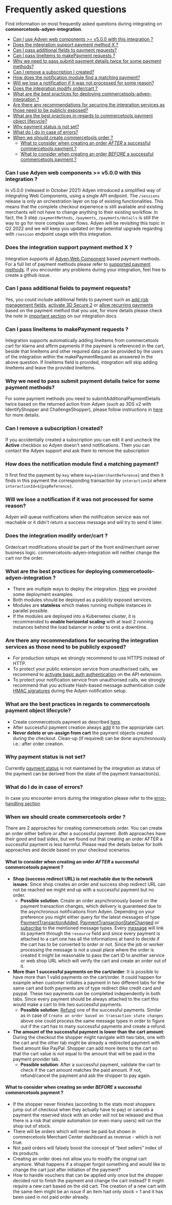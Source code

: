 # Frequently asked questions

Find information on most frequently asked questions during integrating on **commercetools-adyen-integration**.

<!-- START doctoc generated TOC please keep comment here to allow auto update -->
<!-- DON'T EDIT THIS SECTION, INSTEAD RE-RUN doctoc TO UPDATE -->


- [Can I use Adyen web components >= v5.0.0 with this integration ?](#can-i-use-adyen-web-components--v500-with-this-integration-)
- [Does the integration support payment method X ?](#does-the-integration-support-payment-method-x-)
- [Can I pass additional fields to payment requests?](#can-i-pass-additional-fields-to-payment-requests)
- [Can I pass lineItems to makePayment requests ?](#can-i-pass-lineitems-to-makepayment-requests-)
- [Why we need to pass submit payment details twice for some payment methods?](#why-we-need-to-pass-submit-payment-details-twice-for-some-payment-methods)
- [Can I remove a subscription I created?](#can-i-remove-a-subscription-i-created)
- [How does the notification module find a matching payment?](#how-does-the-notification-module-find-a-matching-payment)
- [Will we lose a notification if it was not processed for some reason?](#will-we-lose-a-notification-if-it-was-not-processed-for-some-reason)
- [Does the integration modify order/cart ?](#does-the-integration-modify-ordercart-)
- [What are the best practices for deploying commercetools-adyen-integration ?](#what-are-the-best-practices-for-deploying-commercetools-adyen-integration-)
- [Are there any recommendations for securing the integration services as those need to be publicly exposed?](#are-there-any-recommendations-for-securing-the-integration-services-as-those-need-to-be-publicly-exposed)
- [What are the best practices in regards to commercetools payment object lifecycle?](#what-are-the-best-practices-in-regards-to-commercetools-payment-object-lifecycle)
- [Why payment status is not set?](#why-payment-status-is-not-set)
- [What do I do in case of errors?](#what-do-i-do-in-case-of-errors)
- [When we should create commercetools order ?](#when-we-should-create-commercetools-order-)
  - [What to consider when creating an order _AFTER_ a successful commercetools payment ?](#what-to-consider-when-creating-an-order-_after_-a-successful-commercetools-payment-)
  - [What to consider when creating an order _BEFORE_ a successful commercetools payment ?](#what-to-consider-when-creating-an-order-_before_-a-successful-commercetools-payment-)

<!-- END doctoc generated TOC please keep comment here to allow auto update -->

### Can I use Adyen web components >= v5.0.0 with this integration ?

In v5.0.0 (released in October 2021) Adyen introduced a simplified way of integrating Web Components, using a single API endpoint. The `/sessions` release is only an orchestration layer on top of existing functionalities.
This means that the complete checkout experience is still available and existing merchants will not have to change anything to their existing workflow. In fact, the 3 step `/paymentMethods`, `/payments`, `/payments/details` is still the way to go for more complex user flows.
Adyen will be revisiting this topic in Q2 2022 and we will keep you updated on the potential upgrade regarding with `/session` endpoint usage with this integration.

### Does the integration support payment method X ?

Integration supports all [Adyen Web Component](https://docs.adyen.com/checkout/components-web) based payment methods. For a full list of payment methods please refer to [supported payment methods](https://docs.adyen.com/checkout/supported-payment-methods).
If you encounter any problems during your integration, feel free to create a github issue.

### Can I pass additional fields to payment requests?

Yes, you could include additional fields to payment such as [add risk management fields](https://docs.adyen.com/risk-management/configure-standard-risk-rules/required-risk-field-reference), [activate 3D Secure 2](https://docs.adyen.com/online-payments/3d-secure/native-3ds2/web-component#make-a-payment) or [allow recurring payments](https://docs.adyen.com/payment-methods/cards/web-component#create-a-token) based on the payment method that you use, for more details please check the note in [important section](../extension/docs/WebComponentsIntegrationGuide.md#step-5-make-a-payment) on our integration docs.

### Can I pass lineItems to makePayment requests ?

Integration supports automatically adding lineItems from commercetools cart for klarna and affirm payments if the payment is referenced in the cart, beside that lineItems and other required data can be provided by the users of the integration within the makePaymentRequest as answered in the above question. If lineItems field is provided, integration will skip adding lineItems and leave the provided lineItems.

### Why we need to pass submit payment details twice for some payment methods?

For some payment methods you need to submitAdditionalPaymentDetails twice based on the returned action from Adyen (such as 3DS v2 with IdentifyShopper and ChallengeShopper), please follow instructions in [here](../extension/docs/WebComponentsIntegrationGuide.md#action-response-1) for more details.

### Can I remove a subscription I created?

If you accidentally created a subscription you can edit it and uncheck the **Active** checkbox so Adyen doesn't send notifications. Then you can contact the Adyen support and ask them to remove the subscription

### How does the notification module find a matching payment?

It first find the payment by `key` where `key=${merchantReference}` and then it finds in this payment the corresponding transaction by `interactionId` where `interactionId=${pspReference}`.

### Will we lose a notification if it was not processed for some reason?

Adyen will queue notifications when the notification service was not reachable or it didn't return a success message and will try to send it later.

### Does the integration modify order/cart ?

Order/cart modifications should be part of the front end/merchant server business logic. commercetools-adyen-integration will neither change the cart nor the order.

### What are the best practices for deploying commercetools-adyen-integration ?

- There are multiple ways to deploy the integration. [Here](../deployment-examples) we provided some deployment examples.
- Both modules should be deployed as a publicly exposed services.
- Modules are **stateless** which makes running multiple instances in parallel possible.
- If the modules are deployed into a Kubernetes cluster, it is recommended to **enable horizontal scaling** with at least 2 running instances behind the load balancer in order to omit a downtime.

### Are there any recommendations for securing the integration services as those need to be publicly exposed?

- For production setups we strongly recommend to use HTTPS instead of HTTP.
- To protect your public extension service from unauthorised calls, we recommend to [activate basic auth authentication](../extension/docs/HowToRun.md#commercetools) on the API extension.
- To protect your notification service from unauthorised calls, we strongly recommend that you activate Hash-based message authentication code [HMAC signatures](../notification/docs/IntegrationGuide.md#step-1-set-up-notification-webhook-and-generate-hmac-signature) during the Adyen notification setup.

### What are the best practices in regards to commercetools payment object lifecycle?

- Create commercetools payment as described [here](../extension/docs/WebComponentsIntegrationGuide.md#step-2-creating-a-commercetools-payment).
- After successful payment creation always [add](https://docs.commercetools.com/api/projects/carts#add-payment) it to the appropriate cart.
- **Never delete or un-assign from cart** the payment objects created during the checkout. Clean-up (if required) can be done asynchronously i.e.: after order creation.

### Why payment status is not set?
Currently [payment status](https://docs.commercetools.com/api/projects/payments#paymentstatus) is not maintained by the integration as status of the payment can be derived from the state of the payment transaction(s).

### What do I do in case of errors?

In case you encounter errors during the integration please refer to the [error-handling section](../extension/docs/WebComponentsIntegrationGuide.md#error-handling)

### When we should create commercetools order ?

There are 2 approaches for creating commercetools order. You can create an order either before or after a successful payment.
Both approaches have their good and bad sides, but we found out that creating an order AFTER a successful payment is less harmful. Please read the details below for both approaches and decide based on your checkout scenarios.

#### What to consider when creating an order _AFTER_ a successful commercetools payment ?

- **Shop (success redirect URL) is not reachable due to the network issues**: Since shop creates an order and success shop redirect URL can not be reached we might end up with a successful payment but no order.
  - **Possible solution**: Create an order asynchronously based on the payment transaction changes, which delivery is guaranteed due to the asynchronous notifications from Adyen. Depending on your preference you might either query for the latest messages of type [PaymentTransactionAdded](https://docs.commercetools.com/api/message-types#paymenttransactionadded-message), [PaymentTransactionStateChanged](https://docs.commercetools.com/api/message-types#paymenttransactionstatechanged-message) or [subscribe](https://docs.commercetools.com/api/projects/subscriptions#create-a-subscription) to the mentioned message types. Every [message](https://docs.commercetools.com/api/message-types#message) will link its payment through the `resource` field and since every payment is attached to a cart one has all the informations at hand to decide if the cart has to be converted to order or not. Since the job or worker processing the message is not a usual place where the order is created it might be reasonable to pass the cart ID to another service or web shop URL which will verify the cart and create an order out of it.
- **More than 1 successful payments on the cart/order**: It is possible to have more than 1 valid payments on the cart/order. It could happen for example when customer initiates a payment in two different tabs for the same cart and both payments are of type redirect (like credit card and paypal.
  These two payments can be completed independently in both tabs. Since every payment should be always attached to the cart this would make a cart to link two successful payments.
  - **Possible solution**: [Refund](https://github.com/commercetools/commercetools-adyen-integration/blob/master/extension/docs/Refund.md) one of the successful payments. Similar as in case of `Create an order based on transaction state changes` above one could process the same message types in order to figure out if the cart has to many successful payments and create a refund.
- **The amount of the successful payment is lower than the cart amount**: During the checkout the shopper might navigate with two tabs, one with the cart and the other tab might be already a redirected payment with fixed amount like PayPal. Shopper can add more items to the cart so that the cart value is not equal to the amount that will be paid in the payment provider tab.
  - **Possible solution**: After a successful payment, validate the cart to check if the cart amount matches the paid amount. If not, refund/cancel the payment and ask the shopper to pay again.

#### What to consider when creating an order _BEFORE_ a successful commercetools payment ?

- If the shopper never finishes (according to the stats most shoppers jump out of checkout when they actually have to pay) or cancels a payment the reserved stock with an order will not be released and thus there is a risk that simple automation (or even many users) will run the shop out of stock.
- There will be orders which will never be paid but shown in commercetools Merchant Center dashboard as revenue - which is not true.
- Not paid orders will falsely boost the concept of “best sellers” index of its products.
- Creating an order does not allow you to modify the original cart anymore. What happens if a shopper forgot something and would like to change the cart just after initiation of the payment?
- How to handle vouchers that can be applied only once but the shopper decided not to finish the payment and change the cart instead? It might require a new cart based on the old cart. The creation of a new cart with the same item might be an issue if an item had only stock = 1 and it has been used in not paid order already.
